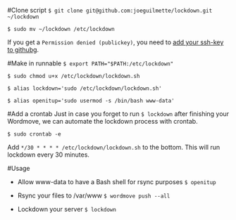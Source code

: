 #Clone script
`$ git clone git@github.com:joeguilmette/lockdown.git ~/lockdown`

`$ sudo mv ~/lockdown /etc/lockdown`

If you get a `Permission denied (publickey)`, you need to [add your ssh-key to githubg](https://github.com/settings/ssh).

#Make in runnable
`$ export PATH="$PATH:/etc/lockdown"`

`$ sudo chmod u+x /etc/lockdown/lockdown.sh`

`$ alias lockdown='sudo /etc/lockdown/lockdown.sh'`

`$ alias openitup='sudo usermod -s /bin/bash www-data'`

#Add a crontab
Just in case you forget to run `$ lockdown` after finishing your Wordmove, we can automate the lockdown process with crontab.

`$ sudo crontab -e`

Add `*/30 * * * * /etc/lockdown/lockdown.sh` to the bottom. This will run lockdown every 30 minutes.

#Usage

- Allow www-data to have a Bash shell for rsync purposes
`$ openitup`

- Rsync your files to /var/www
`$ wordmove push --all`

- Lockdown your server
`$ lockdown`
